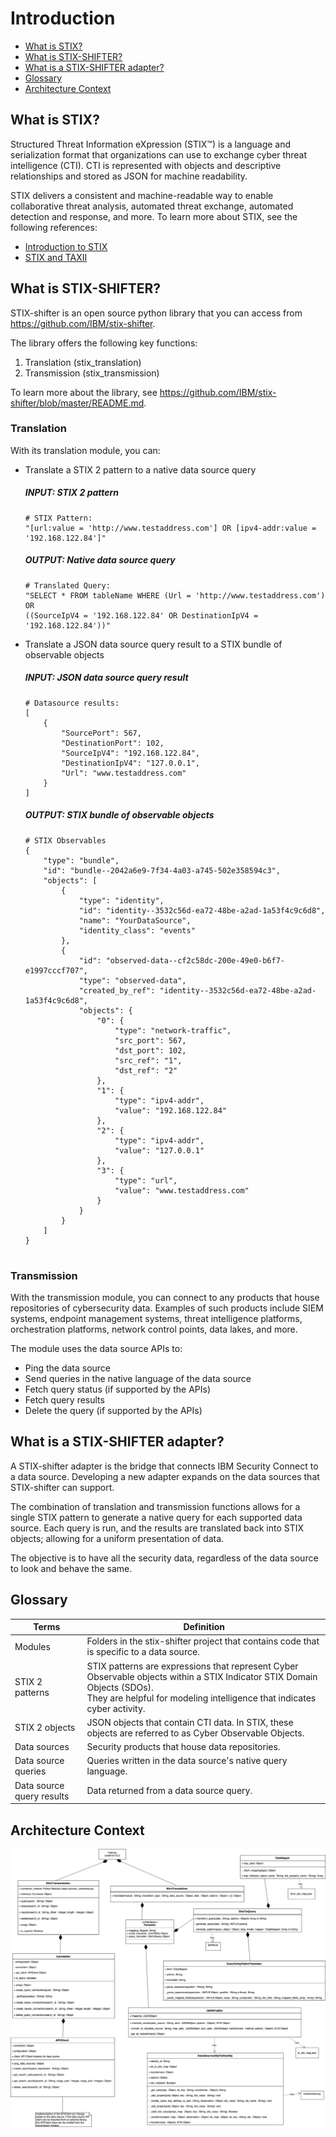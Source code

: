 # Introduction

* [What is STIX?](#what-is-stix)
* [What is STIX-SHIFTER?](#what-is-stix-shifter)
* [What is a STIX-SHIFTER adapter?](#what-is-a-stix-shifter-adapter)
* [Glossary](#glossary)
* [Architecture Context](#architecture-context)

## What is STIX?

Structured Threat Information eXpression (STIX™) is a language and serialization format that organizations can use to exchange cyber threat intelligence (CTI). CTI is represented with objects and descriptive relationships and stored as JSON for machine readability. 

STIX delivers a consistent and machine-readable way to enable collaborative threat analysis, automated threat exchange, automated detection and response, and more. 
To learn more about STIX, see the following references:
* [Introduction to STIX](https://oasis-open.github.io/cti-documentation/stix/intro)
* [STIX and TAXII](https://docs.google.com/document/d/1yvqWaPPnPW-2NiVCLqzRszcx91ffMowfT5MmE9Nsy_w/edit?usp=sharing)

## What is STIX-SHIFTER?

STIX-shifter is an open source python library that you can access from https://github.com/IBM/stix-shifter.

The library offers the following key functions:
1.	Translation (stix_translation)
2.	Transmission (stix_transmission)

To learn more about the library, see https://github.com/IBM/stix-shifter/blob/master/README.md.

### Translation
With its translation module, you can:

* Translate a STIX 2 pattern to a native data source query

    ##### INPUT: STIX 2 pattern
    ```
    # STIX Pattern:
    "[url:value = 'http://www.testaddress.com'] OR [ipv4-addr:value = '192.168.122.84']"

    ```
    ##### OUTPUT: Native data source query

    ```
    # Translated Query:
    "SELECT * FROM tableName WHERE (Url = 'http://www.testaddress.com') 
    OR 
    ((SourceIpV4 = '192.168.122.84' OR DestinationIpV4 = '192.168.122.84'))"
    ```
* Translate a JSON data source query result to a STIX bundle of observable objects

    ##### INPUT: JSON data source query result
    ```
    # Datasource results:
    [
        { 
            "SourcePort": 567, 
            "DestinationPort": 102, 
            "SourceIpV4": "192.168.122.84", 
            "DestinationIpV4": "127.0.0.1", 
            "Url": "www.testaddress.com" 
        }
    ]
    ```
    ##### OUTPUT: STIX bundle of observable objects

    ```
    # STIX Observables
    {
        "type": "bundle",
        "id": "bundle--2042a6e9-7f34-4a03-a745-502e358594c3",
        "objects": [
            {
                "type": "identity",
                "id": "identity--3532c56d-ea72-48be-a2ad-1a53f4c9c6d8",
                "name": "YourDataSource",
                "identity_class": "events"
            },
            {
                "id": "observed-data--cf2c58dc-200e-49e0-b6f7-e1997cccf707",
                "type": "observed-data",
                "created_by_ref": "identity--3532c56d-ea72-48be-a2ad-1a53f4c9c6d8",
                "objects": {
                    "0": {
                        "type": "network-traffic",
                        "src_port": 567,
                        "dst_port": 102,
                        "src_ref": "1",
                        "dst_ref": "2"
                    },
                    "1": {
                        "type": "ipv4-addr",
                        "value": "192.168.122.84"
                    },
                    "2": {
                        "type": "ipv4-addr",
                        "value": "127.0.0.1"
                    },
                    "3": {
                        "type": "url",
                        "value": "www.testaddress.com"
                    }
                }
            }
        ]
    }
        
    ```



### Transmission
With the transmission module, you can connect to any products that house repositories of cybersecurity data. Examples of such products include SIEM systems, endpoint management systems, threat intelligence platforms, orchestration platforms, network control points, data lakes, and more. 

The module uses the data source APIs to:
* Ping the data source
* Send queries in the native language of the data source
* Fetch query status (if supported by the APIs)
* Fetch query results
* Delete the query (if supported by the APIs)


## What is a STIX-SHIFTER adapter?

A STIX-shifter adapter is the bridge that connects IBM Security Connect to a data source. Developing a new adapter expands on the data sources that STIX-shifter can support.

The combination of translation and transmission functions allows for a single STIX pattern to generate a native query for each supported data source. Each query is run, and the results are translated back into STIX objects; allowing for a uniform presentation of data. 

The objective is to have all the security data, regardless of the data source to look and behave the same. 

## Glossary

|Terms	                    | Definition 
|-------------------------- | -----------------------------
|Modules                    | Folders in the stix-shifter project that contains code that is specific to a data source.
|STIX 2 patterns	        | STIX patterns are expressions that represent Cyber Observable objects within a STIX Indicator STIX Domain Objects (SDOs). <br>They are helpful for modeling intelligence that indicates cyber activity.
|STIX 2 objects	            | JSON objects that contain CTI data. In STIX, these objects are referred to as Cyber Observable Objects.
|Data sources	            | Security products that house data repositories.
|Data source queries	    | Queries written in the data source's native query language.
|Data source query results	| Data returned from a data source query.

## Architecture Context

![STIX SHIFTER CLASS DIAGRAM](./images/architecture.png)
